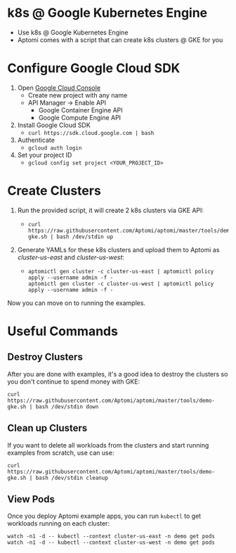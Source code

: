 # k8s @ Google Kubernetes Engine
* Use k8s @ Google Kubernetes Engine
* Aptomi comes with a script that can create k8s clusters @ GKE for you

# Configure Google Cloud SDK
1. Open [Google Cloud Console](https://console.cloud.google.com/)
    * Create new project with any name
    * API Manager -> Enable API
        * Google Container Engine API
        * Google Compute Engine API
1. Install Google Cloud SDK
    * ```curl https://sdk.cloud.google.com | bash```
1. Authenticate
    * ```gcloud auth login```
1. Set your project ID
    * ```gcloud config set project <YOUR_PROJECT_ID>```
    
# Create Clusters
1. Run the provided script, it will create 2 k8s clusters via GKE API:
    * ```
      curl https://raw.githubusercontent.com/Aptomi/aptomi/master/tools/demo-gke.sh | bash /dev/stdin up
      ```
      
1. Generate YAMLs for these k8s clusters and upload them to Aptomi as *cluster-us-east* and *cluster-us-west*:
    * ```
      aptomictl gen cluster -c cluster-us-east | aptomictl policy apply --username admin -f -
      aptomictl gen cluster -c cluster-us-west | aptomictl policy apply --username admin -f -
      ```

Now you can move on to running the examples.

# Useful Commands

## Destroy Clusters
After you are done with examples, it's a good idea to destroy the clusters so you don't continue to spend money with GKE: 
```
curl https://raw.githubusercontent.com/Aptomi/aptomi/master/tools/demo-gke.sh | bash /dev/stdin down
```  

## Clean up Clusters
If you want to delete all workloads from the clusters and start running examples from scratch, use can use:
```
curl https://raw.githubusercontent.com/Aptomi/aptomi/master/tools/demo-gke.sh | bash /dev/stdin cleanup
```

## View Pods
Once you deploy Aptomi example apps, you can run `kubectl` to get workloads running on each cluster: 
```
watch -n1 -d -- kubectl --context cluster-us-east -n demo get pods
watch -n1 -d -- kubectl --context cluster-us-west -n demo get pods
```
